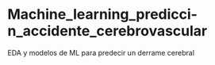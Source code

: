 # Machine_learning_predicci-n_accidente_cerebrovascular
EDA y modelos de ML para predecir un derrame cerebral
